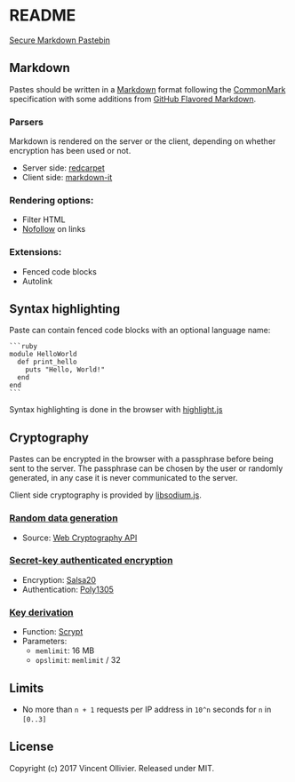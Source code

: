 # README

[Secure Markdown Pastebin][1]

[1]: https://paste.vinc.cc


## Markdown

Pastes should be written in a [Markdown][2] format following the [CommonMark][3]
specification with some additions from [GitHub Flavored Markdown][4].

### Parsers

Markdown is rendered on the server or the client, depending on whether
encryption has been used or not.

- Server side: [redcarpet][5]
- Client side: [markdown-it][6]

### Rendering options:

- Filter HTML
- [Nofollow][7] on links

### Extensions:

- Fenced code blocks
- Autolink

[2]: http://daringfireball.net/projects/markdown/
[3]: http://commonmark.org/
[4]: https://github.github.com/gfm/
[5]: https://github.com/vmg/redcarpet
[6]: https://github.com/markdown-it/markdown-it
[7]: https://en.wikipedia.org/wiki/Nofollow


## Syntax highlighting

Paste can contain fenced code blocks with an optional language name:

    ```ruby
    module HelloWorld
      def print_hello
        puts "Hello, World!"
      end
    end
    ```

Syntax highlighting is done in the browser with [highlight.js][8]

[8]: https://highlightjs.org/


## Cryptography

Pastes can be encrypted in the browser with a passphrase before being sent to
the server. The passphrase can be chosen by the user or randomly generated, in
any case it is never communicated to the server.

Client side cryptography is provided by [libsodium.js][9].

### [Random data generation][10]

- Source: [Web Cryptography API][11]

### [Secret-key authenticated encryption][12]

- Encryption: [Salsa20][13]
- Authentication: [Poly1305][14]

### [Key derivation][15]

- Function: [Scrypt][16]
- Parameters:
  - `memlimit`: 16 MB
  - `opslimit`: `memlimit` / 32

[9]: https://github.com/jedisct1/libsodium.js
[10]: https://download.libsodium.org/libsodium/content/generating_random_data/
[11]: https://developer.mozilla.org/en-US/docs/Web/API/RandomSource/getRandomValues
[12]: https://download.libsodium.org/libsodium/content/secret-key_cryptography/authenticated_encryption.html
[13]: https://en.wikipedia.org/wiki/Salsa20
[14]: https://en.wikipedia.org/wiki/Poly1305
[15]: https://download.libsodium.org/libsodium/content/password_hashing/scrypt.html
[16]: https://en.wikipedia.org/wiki/Scrypt


## Limits

- No more than `n + 1` requests per IP address in `10^n` seconds for `n` in `[0..3]`


## License

Copyright (c) 2017 Vincent Ollivier. Released under MIT.
